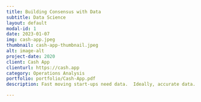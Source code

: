 ```yaml
---
title: Building Consensus with Data
subtitle: Data Science
layout: default
modal-id: 1
date: 2023-01-07
img: cash-app.jpeg
thumbnail: cash-app-thumbnail.jpeg
alt: image-alt
project-date: 2020
client: Cash App
clienturl: https://cash.app
category: Operations Analysis
portfolio: portfolio/Cash-App.pdf
description: Fast moving start-ups need data.  Ideally, accurate data.  But fast moving start-ups will make do with fast data from wherever they can find it.  When I first got to Cash App as the Operations Data Team Lead, my first task was to build consensus by getting everyone to use the same set of reports.

---
```

